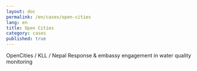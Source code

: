 ```yaml
---
layout: doc
permalink: /en/cases/open-cities
lang: en
title: Open Cities
category: cases
published: true
---
```


OpenCities / KLL / Nepal Response & embassy engagement in water quality monitoring
